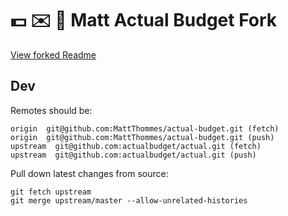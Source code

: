 # 💵 ✉️ 🍴 Matt Actual Budget Fork

[View forked Readme](https://github.com/actualbudget/actual/blob/master/README.md)

## Dev

Remotes should be:

```
origin  git@github.com:MattThommes/actual-budget.git (fetch)
origin  git@github.com:MattThommes/actual-budget.git (push)
upstream  git@github.com:actualbudget/actual.git (fetch)
upstream  git@github.com:actualbudget/actual.git (push)
```

Pull down latest changes from source:

```
git fetch upstream
git merge upstream/master --allow-unrelated-histories
```

